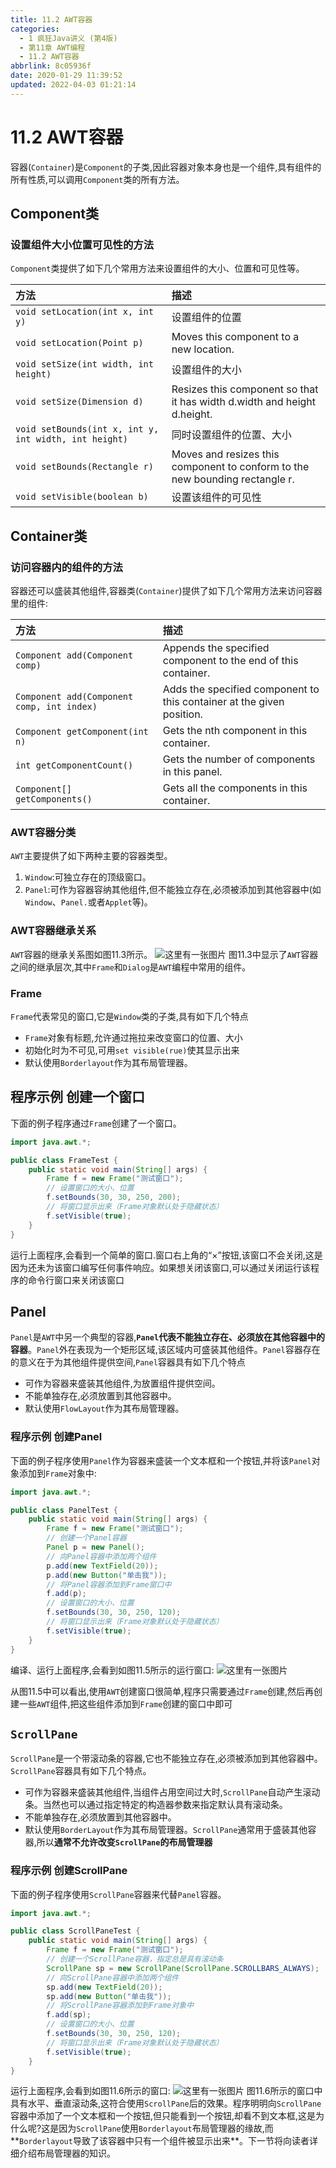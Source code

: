 ```yaml
---
title: 11.2 AWT容器
categories: 
  - 1 疯狂Java讲义 (第4版)
  - 第11章 AWT编程
  - 11.2 AWT容器
abbrlink: 8c05936f
date: 2020-01-29 11:39:52
updated: 2022-04-03 01:21:14
---
```

# 11.2 AWT容器
容器(`Container`)是`Component`的子类,因此容器对象本身也是一个组件,具有组件的所有性质,可以调用`Component`类的所有方法。
## Component类
### 设置组件大小位置可见性的方法
`Component`类提供了如下几个常用方法来设置组件的大小、位置和可见性等。

|方法|描述|
|:--|:--|
|`void setLocation(int x, int y)`|设置组件的位置|
|`void setLocation(Point p)`|Moves this component to a new location.|
|`void setSize(int width, int height)`|设置组件的大小|
|`void setSize(Dimension d)`|Resizes this component so that it has width d.width and height d.height.|
|`void setBounds(int x, int y, int width, int height)`|同时设置组件的位置、大小|
|`void setBounds(Rectangle r)`|Moves and resizes this component to conform to the new bounding rectangle r.|
|`void setVisible(boolean b)`|设置该组件的可见性|

## Container类
### 访问容器内的组件的方法
容器还可以盛装其他组件,容器类(`Container`)提供了如下几个常用方法来访问容器里的组件:

|方法|描述|
|:--|:--|
|`Component add(Component comp)`|Appends the specified component to the end of this container.|
|`Component add(Component comp, int index)`|Adds the specified component to this container at the given position.|
|`Component getComponent(int n)`|Gets the nth component in this container.|
|`int getComponentCount()`|Gets the number of components in this panel.|
|`Component[] getComponents()`|Gets all the components in this container.|

### AWT容器分类
`AWT`主要提供了如下两种主要的容器类型。
1. `Window`:可独立存在的顶级窗口。
2. `Panel`:可作为容器容纳其他组件,但不能独立存在,必须被添加到其他容器中(如`Window`、`Panel.`或者`Applet`等)。

### AWT容器继承关系
`AWT`容器的继承关系图如图11.3所示。
![这里有一张图片](https://raw.githubusercontent.com/lanlan2017/images/master/CrazyJavaHandout4/Chapter11/Figure11.3/1.png)
图11.3中显示了`AWT`容器之间的继承层次,其中`Frame`和`Dialog`是`AWT`编程中常用的组件。

### Frame
`Frame`代表常见的窗口,它是`Window`类的子类,具有如下几个特点
- `Frame`对象有标题,允许通过拖拉来改变窗口的位置、大小
- 初始化时为不可见,可用`set visible(rue)`使其显示出来
- 默认使用`Borderlayout`作为其布局管理器。

## 程序示例 创建一个窗口
下面的例子程序通过`Frame`创建了一个窗口。
```java
import java.awt.*;

public class FrameTest {
    public static void main(String[] args) {
        Frame f = new Frame("测试窗口");
        // 设置窗口的大小、位置
        f.setBounds(30, 30, 250, 200);
        // 将窗口显示出来（Frame对象默认处于隐藏状态）
        f.setVisible(true);
    }
}
```
运行上面程序,会看到一个简单的窗口.窗口右上角的“×”按钮,该窗口不会关闭,这是因为还未为该窗口编写任何事件响应。如果想关闭该窗口,可以通过关闭运行该程序的命令行窗口来关闭该窗口
## Panel
`Panel`是`AWT`中另一个典型的容器,**`Panel`代表不能独立存在、必须放在其他容器中的容器**。`Panel`外在表现为一个矩形区域,该区域内可盛装其他组件。`Panel`容器存在的意义在于为其他组件提供空间,`Panel`容器具有如下几个特点
- 可作为容器来盛装其他组件,为放置组件提供空间。
- 不能单独存在,必须放置到其他容器中。
- 默认使用`FlowLayout`作为其布局管理器。

### 程序示例 创建Panel
下面的例子程序使用`Panel`作为容器来盛装一个文本框和一个按钮,并将该`Panel`对象添加到`Frame`对象中:
```java
import java.awt.*;

public class PanelTest {
    public static void main(String[] args) {
        Frame f = new Frame("测试窗口");
        // 创建一个Panel容器
        Panel p = new Panel();
        // 向Panel容器中添加两个组件
        p.add(new TextField(20));
        p.add(new Button("单击我"));
        // 将Panel容器添加到Frame窗口中
        f.add(p);
        // 设置窗口的大小、位置
        f.setBounds(30, 30, 250, 120);
        // 将窗口显示出来（Frame对象默认处于隐藏状态）
        f.setVisible(true);
    }
}
```
编译、运行上面程序,会看到如图11.5所示的运行窗口:
![这里有一张图片](https://raw.githubusercontent.com/lanlan2017/images/master/CrazyJavaHandout4/Chapter11/Figure11.3/2.png)

从图11.5中可以看出,使用`AWT`创建窗口很简单,程序只需要通过`Frame`创建,然后再创建一些`AWT`组件,把这些组件添加到`Frame`创建的窗口中即可
## `ScrollPane`
`ScrollPane`是一个带滚动条的容器,它也不能独立存在,必须被添加到其他容器中。`ScrollPane`容器具有如下几个特点。
- 可作为容器来盛装其他组件,当组件占用空间过大时,`ScrollPane`自动产生滚动条。当然也可以通过指定特定的构造器参数来指定默认具有滚动条。
- 不能单独存在,必须放置到其他容器中。
- 默认使用`BorderLayout`作为其布局管理器。`ScrollPane`通常用于盛装其他容器,所以**通常不允许改变`ScrollPane`的布局管理器**

### 程序示例 创建ScrollPane
下面的例子程序使用`ScrollPane`容器来代替`Panel`容器。
```java
import java.awt.*;

public class ScrollPaneTest {
    public static void main(String[] args) {
        Frame f = new Frame("测试窗口");
        // 创建一个ScrollPane容器，指定总是具有滚动条
        ScrollPane sp = new ScrollPane(ScrollPane.SCROLLBARS_ALWAYS);
        // 向ScrollPane容器中添加两个组件
        sp.add(new TextField(20));
        sp.add(new Button("单击我"));
        // 将ScrollPane容器添加到Frame对象中
        f.add(sp);
        // 设置窗口的大小、位置
        f.setBounds(30, 30, 250, 120);
        // 将窗口显示出来（Frame对象默认处于隐藏状态）
        f.setVisible(true);
    }
}
```
运行上面程序,会看到如图11.6所示的窗口:
![这里有一张图片](https://raw.githubusercontent.com/lanlan2017/images/master/CrazyJavaHandout4/Chapter11/Figure11.3/3.png)
图11.6所示的窗口中具有水平、垂直滚动条,这符合使用`ScrollPane`后的效果。程序明明向`ScrollPane`容器中添加了一个文本框和一个按钮,但只能看到一个按钮,却看不到文本框,这是为什么呢?这是因为`ScrollPane`使用`Borderlayout`布局管理器的缘故,而**`Borderlayout`导致了该容器中只有一个组件被显示出来**。下一节将向读者详细介绍布局管理器的知识。






<!-- CrazyJavaHandout4/Chapter11/Figure11.3/ -->
